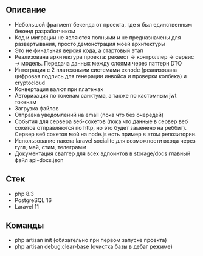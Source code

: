 ## Описание
- Небольшой фрагмент бекенда от проекта, где я был единственным бекенд разработчиком
- Код и миграции не являются полными и не предназначены для развертывания, просто демонстрация моей архитектуры
- Это не финальная версия кода, а стартовый этап
- Реализована архитектура проекта: реквест -> контроллер -> сервис -> модель. Передача данных между слоями через паттерн DTO
- Интеграция с 2 платежными системами exnode (реализована цифровая подпись для генерации инвойса и проверки колбека) и cryptocloud
- Конвертация валют при платежах
- Авторизация по токенам санктума, а также по кастомным jwt токенам
- Загрузка файлов
- Отправка уведомлений на email (пока что без очередей)
- События для сервера веб-сокетов (пока что данные в сервер веб сокетов отправляются по http, но это будет заменено на реббит). Сервер веб сокетов мой на node.js есть пример в этом репозитории.
- Использование пакета laravel socialite для возможности входа через гугл, май, стим, телеграмм
- Документация сваггер для всех эдпоинтов в storage/docs главный файл api-docs.json

## Стек
- php 8.3
- PostgreSQL 16
- Laravel 11

## Команды

- php artisan init (обязательно при первом запуске проекта)
- php artisan debug:clear-base (очистка базы в дебаг режиме)



